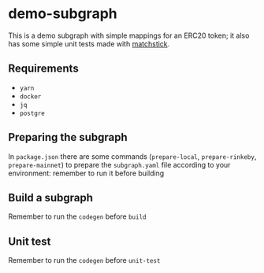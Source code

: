 # demo-subgraph

This is a demo subgraph with simple mappings for an ERC20 token; it also has some simple unit tests made with [matchstick](https://github.com/LimeChain/matchstick).

## Requirements

- `yarn`
- `docker`
- `jq`
- `postgre`

## Preparing the subgraph

In `package.json` there are some commands (`prepare-local`, `prepare-rinkeby`, `prepare-mainnet`) to prepare the `subgraph.yaml` file according to your environment: remember to run it before building

## Build a subgraph

Remember to run the `codegen` before `build`

## Unit test

Remember to run the `codegen` before `unit-test`
